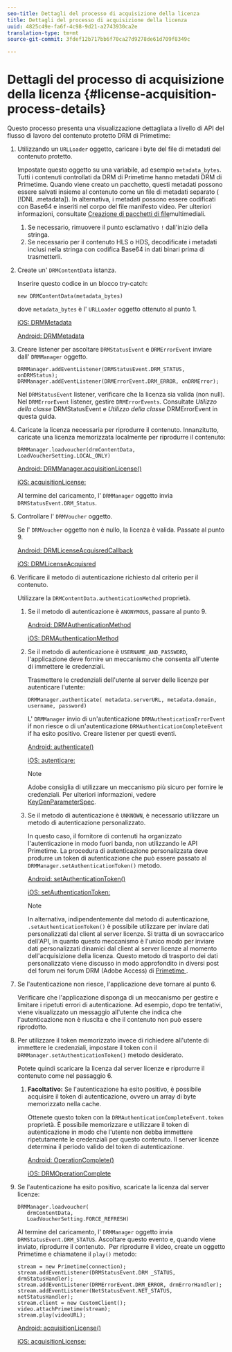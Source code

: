 ```yaml
---
seo-title: Dettagli del processo di acquisizione della licenza
title: Dettagli del processo di acquisizione della licenza
uuid: 4825c49e-fa6f-4c98-9d21-a2743930ca2e
translation-type: tm+mt
source-git-commit: 3fdef12b717bb6f70ca27d9278de61d709f8349c

---
```



# Dettagli del processo di acquisizione della licenza {#license-acquisition-process-details}

Questo processo presenta una visualizzazione dettagliata a livello di API del flusso di lavoro del contenuto protetto DRM di Primetime:

1. Utilizzando un `URLLoader` oggetto, caricare i byte del file di metadati del contenuto protetto.

   Impostate questo oggetto su una variabile, ad esempio `metadata_bytes`. Tutti i contenuti controllati da DRM di Primetime hanno metadati DRM di Primetime. Quando viene creato un pacchetto, questi metadati possono essere salvati insieme al contenuto come un file di metadati separato ( [!DNL .metadata]). In alternativa, i metadati possono essere codificati con Base64 e inseriti nel corpo del file manifesto video. Per ulteriori informazioni, consultate [Creazione di pacchetti di file](../protecting-content/packaging-media-overview/packaging-media-files.md)multimediali.
   1. Se necessario, rimuovere il punto esclamativo `!` dall&#39;inizio della stringa.
   1. Se necessario per il contenuto HLS o HDS, decodificate i metadati inclusi nella stringa con codifica Base64 in dati binari prima di trasmetterli.
1. Create un&#39; `DRMContentData` istanza.

   Inserire questo codice in un blocco try-catch:

   ```
   new DRMContentData(metadata_bytes)
   ```

   dove `metadata_bytes` è l&#39; `URLLoader` oggetto ottenuto al punto 1.

   [iOS: DRMMetadata](https://help.adobe.com/en_US/primetime/api/drm-apis/client/ios/interface_d_r_m_metadata.html)

   [Android: DRMMetadata](https://help.adobe.com/en_US/primetime/api/drm-apis/client/android/index.html)

1. Creare listener per ascoltare `DRMStatusEvent` e `DRMErrorEvent` inviare dall&#39; `DRMManager` oggetto.

   ```
   DRMManager.addEventListener(DRMStatusEvent.DRM_STATUS, onDRMStatus); 
   DRMManager.addEventListener(DRMErrorEvent.DRM_ERROR, onDRMError);
   ```

   Nel `DRMStatusEvent` listener, verificare che la licenza sia valida (non null). Nel `DRMErrorEvent` listener, gestire `DRMErrorEvents`. Consultate *Utilizzo della classe* DRMStatusEvent e *Utilizzo della classe* DRMErrorEvent in questa guida.

1. Caricate la licenza necessaria per riprodurre il contenuto.
Innanzitutto, caricate una licenza memorizzata localmente per riprodurre il contenuto:

   ```
   DRMManager.loadvoucher(drmContentData, LoadVoucherSetting.LOCAL_ONLY)
   ```

   [Android: DRMManager.acquisitionLicense()](https://help.adobe.com/en_US/primetime/api/drm-apis/client/android/com/adobe/ave/drm/DRMManager.html#acquireLicense(com.adobe.ave.drm.DRMMetadata,%20com.adobe.ave.drm.DRMAcquireLicenseSettings,%20com.adobe.ave.drm.DRMOperationErrorCallback,%20com.adobe.ave.drm.DRMLicenseAcquiredCallback))

   [iOS: acquisitionLicense:](https://help.adobe.com/en_US/primetime/api/drm-apis/client/ios/interface_d_r_m_manager.html#a52accb5ed5b49d6e5d91277d78279f1b)

   Al termine del caricamento, l&#39; `DRMManager` oggetto invia `DRMStatusEvent.DRM_Status`.

1. Controllare l&#39; `DRMVoucher` oggetto.


   Se l&#39; `DRMVoucher` oggetto non è nullo, la licenza è valida. Passate al punto 9.

   [Android: DRMLicenseAcquisredCallback](https://help.adobe.com/en_US/primetime/api/drm-apis/client/android/com/adobe/ave/drm/DRMLicenseAcquiredCallback.html)

   [iOS: DRMLicenseAcquisred](https://help.adobe.com/en_US/primetime/api/drm-apis/client/ios/_d_r_m_interface_8h.html#afe5a9e3a003f312ee268d9b00927fa6d)
1. Verificare il metodo di autenticazione richiesto dal criterio per il contenuto.

   Utilizzare la `DRMContentData.authenticationMethod` proprietà.
   1. Se il metodo di autenticazione è `ANONYMOUS`, passare al punto 9. 

      [Android: DRMAuthenticationMethod](https://help.adobe.com/en_US/primetime/api/drm-apis/client/android/index.html?com/adobe/ave/drm/DRMLicenseAcquiredCallback.html)

      [iOS: DRMAuthenticationMethod](https://help.adobe.com/en_US/primetime/api/drm-apis/client/ios/_d_r_m_interface_8h.html#a2003f29af93898b52a4123c2dd92c457)
   1. Se il metodo di autenticazione è `USERNAME_AND_PASSWORD`, l&#39;applicazione deve fornire un meccanismo che consenta all&#39;utente di immettere le credenziali.

      Trasmettere le credenziali dell&#39;utente al server delle licenze per autenticare l&#39;utente:

      ```
      DRMManager.authenticate( metadata.serverURL, metadata.domain, username, password)
      ```

      L&#39; `DRMManager` invio di un&#39;autenticazione `DRMAuthenticationErrorEvent` if non riesce o di un&#39;autenticazione `DRMAuthenticationCompleteEvent` if ha esito positivo. Creare listener per questi eventi.

      [Android: authenticate()](https://help.adobe.com/en_US/primetime/api/drm-apis/client/android/com/adobe/ave/drm/DRMManager.html#authenticate(com.adobe.ave.drm.DRMMetadata,%20java.lang.String,%20java.lang.String,%20java.lang.String,%20java.lang.String,%20com.adobe.ave.drm.DRMOperationErrorCallback,%20com.adobe.ave.drm.DRMAuthenticationCompleteCallback))

      [iOS: autenticare:](https://help.adobe.com/en_US/primetime/api/drm-apis/client/ios/interface_d_r_m_manager.html#a169c1441f196a834094a8e0f5ecb4aca)

      >[!NOTE]
      >
      >Adobe consiglia di utilizzare un meccanismo più sicuro per fornire le credenziali. Per ulteriori informazioni, vedere [KeyGenParameterSpec](https://developer.android.com/reference/android/security/keystore/KeyGenParameterSpec.html).

   1. Se il metodo di autenticazione è `UNKNOWN`, è necessario utilizzare un metodo di autenticazione personalizzato.

      In questo caso, il fornitore di contenuti ha organizzato l&#39;autenticazione in modo fuori banda, non utilizzando le API Primetime. La procedura di autenticazione personalizzata deve produrre un token di autenticazione che può essere passato al `DRMManager.setAuthenticationToken()` metodo.

      [Android: setAuthenticationToken()](https://help.adobe.com/en_US/primetime/api/drm-apis/client/android/com/adobe/ave/drm/DRMManager.html#setAuthenticationToken(com.adobe.ave.drm.DRMMetadata,%20java.lang.String,%20byte[],%20com.adobe.ave.drm.DRMOperationErrorCallback,%20com.adobe.ave.drm.DRMOperationCompleteCallback))

      [iOS: setAuthenticationToken:](https://help.adobe.com/en_US/primetime/api/drm-apis/client/ios/interface_d_r_m_manager.html#a17884b5d9bcc5b0b39503f61140f9b09)

      >[!NOTE]
      >
      >In alternativa, indipendentemente dal metodo di autenticazione, `.setAuthenticationToken()` è possibile utilizzare per inviare dati personalizzati dal client al server licenze. Si tratta di un sovraccarico dell&#39;API, in quanto questo meccanismo è l&#39;unico modo per inviare dati personalizzati dinamici dal client al server licenze al momento dell&#39;acquisizione della licenza. Questo metodo di trasporto dei dati personalizzato viene discusso in modo approfondito in diversi post del forum nei forum DRM (Adobe Access) di [Primetime ](https://forums.adobe.com/community/adobe_access).

1. Se l&#39;autenticazione non riesce, l&#39;applicazione deve tornare al punto 6.

   Verificare che l&#39;applicazione disponga di un meccanismo per gestire e limitare i ripetuti errori di autenticazione. Ad esempio, dopo tre tentativi, viene visualizzato un messaggio all&#39;utente che indica che l&#39;autenticazione non è riuscita e che il contenuto non può essere riprodotto.
1. Per utilizzare il token memorizzato invece di richiedere all&#39;utente di immettere le credenziali, impostare il token con il `DRMManager.setAuthenticationToken()` metodo desiderato.

   Potete quindi scaricare la licenza dal server licenze e riprodurre il contenuto come nel passaggio 6.
   1. **Facoltativo:** Se l&#39;autenticazione ha esito positivo, è possibile acquisire il token di autenticazione, ovvero un array di byte memorizzato nella cache.

      Ottenete questo token con la `DRMAuthenticationCompleteEvent.token` proprietà. È possibile memorizzare e utilizzare il token di autenticazione in modo che l&#39;utente non debba immettere ripetutamente le credenziali per questo contenuto. Il server licenze determina il periodo valido del token di autenticazione.

      [Android: OperationComplete()](https://help.adobe.com/en_US/primetime/api/drm-apis/client/android/com/adobe/ave/drm/DRMOperationCompleteCallback.html)

      [iOS: DRMOperationComplete](https://help.adobe.com/en_US/primetime/api/drm-apis/client/ios/_d_r_m_interface_8h.html#a5f2392ec6661b51bf7b0df71cd514731)
1. Se l&#39;autenticazione ha esito positivo, scaricate la licenza dal server licenze:

   ```
   DRMManager.loadvoucher( 
      drmContentData, 
      LoadVoucherSetting.FORCE_REFRESH)
   ```

   Al termine del caricamento, l&#39; `DRMManager` oggetto invia `DRMStatusEvent.DRM_STATUS`. Ascoltare questo evento e, quando viene inviato, riprodurre il contenuto.  Per riprodurre il video, create un oggetto Primetime e chiamatene il `play()` metodo:

   ```
   stream = new Primetime(connection); 
   stream.addEventListener(DRMStatusEvent.DRM _STATUS, drmStatusHandler); 
   stream.addEventListener(DRMErrorEvent.DRM_ERROR, drmErrorHandler); 
   stream.addEventListener(NetStatusEvent.NET_STATUS, netStatusHandler); 
   stream.client = new CustomClient(); 
   video.attachPrimetime(stream); 
   stream.play(videoURL);
   ```

   [Android: acquisitionLicense()](https://help.adobe.com/en_US/primetime/api/drm-apis/client/android/com/adobe/ave/drm/DRMManager.html#acquireLicense(com.adobe.ave.drm.DRMMetadata,%20com.adobe.ave.drm.DRMAcquireLicenseSettings,%20com.adobe.ave.drm.DRMOperationErrorCallback,%20com.adobe.ave.drm.DRMLicenseAcquiredCallback))

   [iOS: acquisitionLicense:](https://help.adobe.com/en_US/primetime/api/drm-apis/client/ios/interface_d_r_m_manager.html#a52accb5ed5b49d6e5d91277d78279f1b)